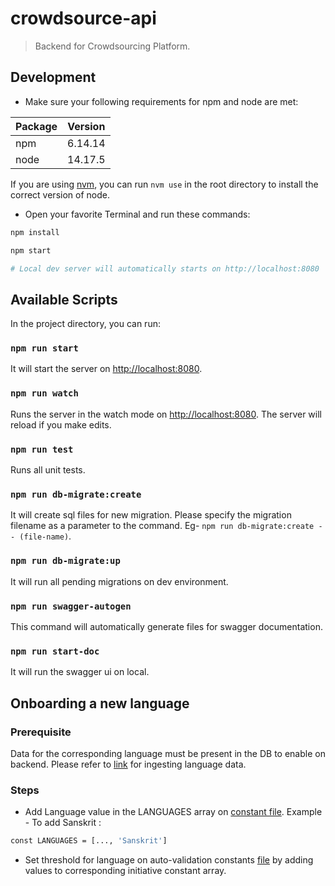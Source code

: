 # crowdsource-api

> Backend for Crowdsourcing Platform.

## Development

- Make sure your following requirements for npm and node are met:

| Package | Version |
| ------- | ------- |
| npm     | 6.14.14 |
| node    | 14.17.5 |

If you are using [nvm](https://github.com/nvm-sh/nvm), you can run `nvm use` in the root directory to install the correct version of node.

- Open your favorite Terminal and run these commands:

```bash
npm install

npm start

# Local dev server will automatically starts on http://localhost:8080
```

## Available Scripts

In the project directory, you can run:

### `npm run start`

It will start the server on [http://localhost:8080](http://localhost:8080).

### `npm run watch`

Runs the server in the watch mode on [http://localhost:8080](http://localhost:8080).
The server will reload if you make edits.

### `npm run test`

Runs all unit tests.

### `npm run db-migrate:create`

It will create sql files for new migration. Please specify the migration filename as a parameter to the command. Eg- `npm run db-migrate:create -- (file-name)`.

### `npm run db-migrate:up`

It will run all pending migrations on dev environment.

### `npm run swagger-autogen`

This command will automatically generate files for swagger documentation.

### `npm run start-doc`

It will run the swagger ui on local.

## Onboarding a new language

### Prerequisite 

Data for the corresponding language must be present in the DB to enable on backend. Please refer to [link](/data-pipelines/ingestion/README.md) for ingesting language data.

### Steps
- Add Language value in the LANGUAGES array on [constant file](/crowdsource-api/src/constants.js).
Example - 
To add Sanskrit :
```sh
const LANGUAGES = [..., 'Sanskrit']
```

- Set threshold for language on auto-validation constants [file](/auto-validation-consumer/src/constants/constants.ts) by adding values to corresponding initiative constant array.

